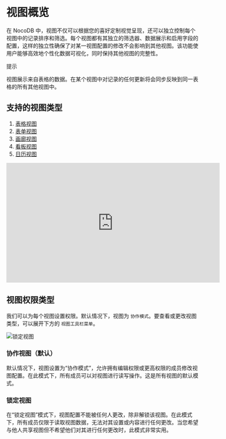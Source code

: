 # 视图概览

在 NocoDB 中，视图不仅可以根据您的喜好定制视觉呈现，还可以独立控制每个视图中的记录排序和筛选。每个视图都有其独立的筛选器、数据展示和启用字段的配置，这样的独立性确保了对某一视图配置的修改不会影响到其他视图。该功能使用户能够高效地个性化数据可视化，同时保持其他视图的完整性。

提示

视图展示来自表格的数据。在某个视图中对记录的任何更新将会同步反映到同一表格的所有其他视图中。

## 支持的视图类型

1.  [表格视图](https://docs.nocodb.com/views/view-types/grid)
2.  [表单视图](https://docs.nocodb.com/views/view-types/form)
3.  [画廊视图](https://docs.nocodb.com/views/view-types/gallery)
4.  [看板视图](https://docs.nocodb.com/views/view-types/kanban)
5.  [日历视图](https://docs.nocodb.com/views/view-types/calendar)

<iframe width="560" height="315" src="https://www.youtube.com/embed/gVk5ZwMwANU?si=JcUazOp0SFWyJ6a-&amp;start=24" frameborder="0" allow="accelerometer; autoplay; clipboard-write; encrypted-media; gyroscope; picture-in-picture"></iframe>

## 视图权限类型

我们可以为每个视图设置权限。默认情况下，视图为 `协作模式`。要查看或更改视图类型，可以展开下方的 `视图工具栏菜单`。

![锁定视图](https://docs.nocodb.com/assets/images/locked-view-98e409b4c0859f73d2d59b6e418d338b.png)

### 协作视图（默认）

默认情况下，视图设置为“协作模式”，允许拥有编辑权限或更高权限的成员修改视图配置。在此模式下，所有成员可以对视图进行读写操作。这是所有视图的默认模式。

### 锁定视图

在“锁定视图”模式下，视图配置不能被任何人更改，除非解锁该视图。在此模式下，所有成员仅限于读取视图数据，无法对其设置或内容进行任何更改。当您希望与他人共享视图但不希望他们对其进行任何更改时，此模式非常实用。